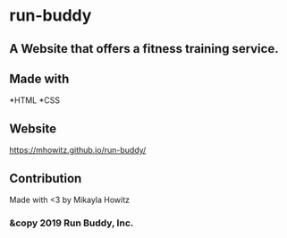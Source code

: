 # run-buddy

## A Website that offers a fitness training service.

## Made with
*HTML
*CSS

## Website
https://mhowitz.github.io/run-buddy/

## Contribution
Made with <3 by Mikayla Howitz

### &copy 2019 Run Buddy, Inc.
